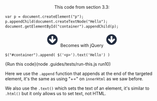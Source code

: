 <p style="text-align:center;">This code from section 3.3: </p>

```
var p = document.createElement("p");
p.appendChild(document.createTextNode("Hello");
document.getElementById("container").appendChild(p);
```

<p style="text-align:center;"> <img src=".guides/img/arrow_down.png" class="arrow_down" /> Becomes with jQuery <img src=".guides/img/arrow_down.png" class="arrow_down" /> </p>

```
$("#container").append( $('<p>').text('Hello') )
```
{Run this code}(node .guides/tests/run-this.js run10)

Here we use the `.append` function that appends at the end of the targeted element, it's the same as using "+=" on `innerHtml` as we saw before.

We also use the `.text()` which sets the text of an element, it's similar to `.html()` but it only allows us to set text, not HTML. 